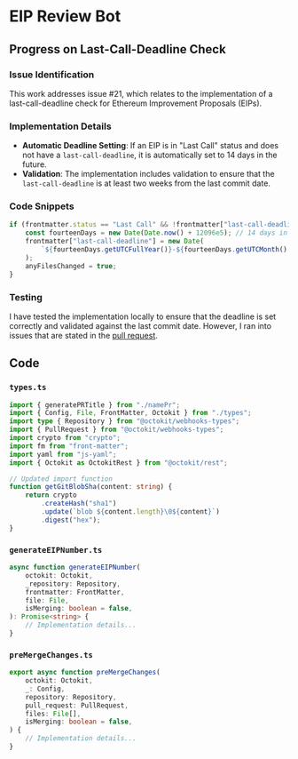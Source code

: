 # EIP Review Bot

## Progress on Last-Call-Deadline Check

### Issue Identification
This work addresses issue #21, which relates to the implementation of a last-call-deadline check for Ethereum Improvement Proposals (EIPs).

### Implementation Details
- **Automatic Deadline Setting**: If an EIP is in "Last Call" status and does not have a `last-call-deadline`, it is automatically set to 14 days in the future.
- **Validation**: The implementation includes validation to ensure that the `last-call-deadline` is at least two weeks from the last commit date.

### Code Snippets
```javascript
if (frontmatter.status == "Last Call" && !frontmatter["last-call-deadline"]) {
    const fourteenDays = new Date(Date.now() + 12096e5); // 14 days in milliseconds
    frontmatter["last-call-deadline"] = new Date(
        `${fourteenDays.getUTCFullYear()}-${fourteenDays.getUTCMonth() + 1}-${fourteenDays.getUTCDate()}`
    );
    anyFilesChanged = true;
}
```
### Testing

I have tested the implementation locally to ensure that the deadline is set correctly and validated against the last commit date. However, I ran into issues that are stated in the [pull request](https://github.com/ethereum/eip-review-bot/pull/409).

## Code

### `types.ts`

```typescript
import { generatePRTitle } from "./namePr";
import { Config, File, FrontMatter, Octokit } from "./types";
import type { Repository } from "@octokit/webhooks-types";
import { PullRequest } from "@octokit/webhooks-types";
import crypto from "crypto";
import fm from "front-matter";
import yaml from "js-yaml";
import { Octokit as OctokitRest } from "@octokit/rest";

// Updated import function
function getGitBlobSha(content: string) {
    return crypto
        .createHash("sha1")
        .update(`blob ${content.length}\0${content}`)
        .digest("hex");
}
```

### `generateEIPNumber.ts` 
```typescript
async function generateEIPNumber(
    octokit: Octokit,
    _repository: Repository,
    frontmatter: FrontMatter,
    file: File,
    isMerging: boolean = false,
): Promise<string> {
    // Implementation details...
}
```

### `preMergeChanges.ts` 
```typescript
export async function preMergeChanges(
    octokit: Octokit,
    _: Config,
    repository: Repository,
    pull_request: PullRequest,
    files: File[],
    isMerging: boolean = false,
) {
    // Implementation details...
}
```


